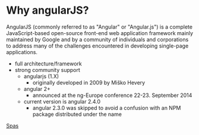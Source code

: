 # Why angularJS?

AngularJS (commonly referred to as "Angular" or "Angular.js") is a complete JavaScript-based open-source front-end web application framework mainly maintained by Google and by a community of individuals and corporations to address many of the challenges encountered in developing single-page applications. 

* full architecture/framework
* strong community support
  * angularjs (1.X)
    * originally developed in 2009 by Miško Hevery
  * angular 2+
    * announced at the ng-Europe conference 22-23. September 2014
  * current version is angular 2.4.0
    * angular 2.3.0 was skipped to avoid a confusion with an NPM package distributed under the name


[Spas](spas.md)
